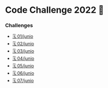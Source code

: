 # Code Challenge 2022 💪

### Challenges

* [🗓 01/junio ](./challenges/01-file.js)
* [🗓 02/junio ]()
* [🗓 03/junio ]()
* [🗓 04/junio ]()
* [🗓 05/junio ]()
* [🗓 06/junio ]()
* [🗓 07/junio ]()

